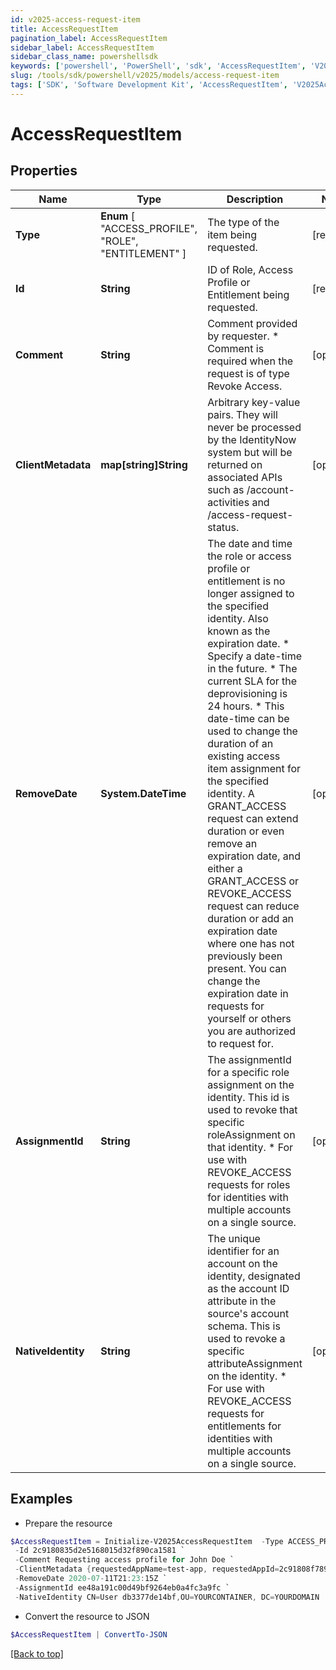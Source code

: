 ```yaml
---
id: v2025-access-request-item
title: AccessRequestItem
pagination_label: AccessRequestItem
sidebar_label: AccessRequestItem
sidebar_class_name: powershellsdk
keywords: ['powershell', 'PowerShell', 'sdk', 'AccessRequestItem', 'V2025AccessRequestItem'] 
slug: /tools/sdk/powershell/v2025/models/access-request-item
tags: ['SDK', 'Software Development Kit', 'AccessRequestItem', 'V2025AccessRequestItem']
---
```



# AccessRequestItem

## Properties

Name | Type | Description | Notes
------------ | ------------- | ------------- | -------------
**Type** |  **Enum** [  "ACCESS_PROFILE",    "ROLE",    "ENTITLEMENT" ] | The type of the item being requested. | [required]
**Id** | **String** | ID of Role, Access Profile or Entitlement being requested. | [required]
**Comment** | **String** | Comment provided by requester. * Comment is required when the request is of type Revoke Access.  | [optional] 
**ClientMetadata** | **map[string]String** | Arbitrary key-value pairs. They will never be processed by the IdentityNow system but will be returned on associated APIs such as /account-activities and /access-request-status. | [optional] 
**RemoveDate** | **System.DateTime** | The date and time the role or access profile or entitlement is no longer assigned to the specified identity. Also known as the expiration date. * Specify a date-time in the future. * The current SLA for the deprovisioning is 24 hours. * This date-time can be used to change the duration of an existing access item assignment for the specified identity. A GRANT_ACCESS request can extend duration or even remove an expiration date, and either a  GRANT_ACCESS or REVOKE_ACCESS request can reduce duration or add an expiration date where one has not previously been present. You can change the expiration date in requests for yourself or others you are authorized to request for.  | [optional] 
**AssignmentId** | **String** | The assignmentId for a specific role assignment on the identity. This id is used to revoke that specific roleAssignment on that identity. * For use with REVOKE_ACCESS requests for roles for identities with multiple accounts on a single source.  | [optional] 
**NativeIdentity** | **String** | The unique identifier for an account on the identity, designated as the account ID attribute in the source's account schema. This is used to revoke a specific attributeAssignment on the identity. * For use with REVOKE_ACCESS requests for entitlements for identities with multiple accounts on a single source.  | [optional] 

## Examples

- Prepare the resource
```powershell
$AccessRequestItem = Initialize-V2025AccessRequestItem  -Type ACCESS_PROFILE `
 -Id 2c9180835d2e5168015d32f890ca1581 `
 -Comment Requesting access profile for John Doe `
 -ClientMetadata {requestedAppName=test-app, requestedAppId=2c91808f7892918f0178b78da4a305a1} `
 -RemoveDate 2020-07-11T21:23:15Z `
 -AssignmentId ee48a191c00d49bf9264eb0a4fc3a9fc `
 -NativeIdentity CN=User db3377de14bf,OU=YOURCONTAINER, DC=YOURDOMAIN
```

- Convert the resource to JSON
```powershell
$AccessRequestItem | ConvertTo-JSON
```


[[Back to top]](#) 

